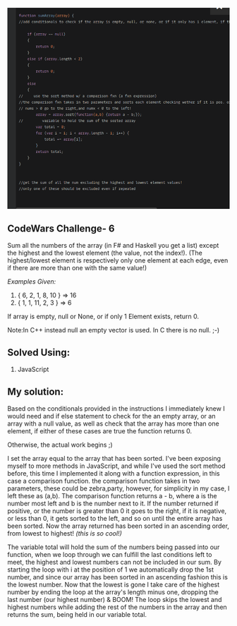 ![(-\:/-)Sum without highest and lowest number(-\:/-)](sum_without_highest_lowest.png)

## CodeWars Challenge- 6

Sum all the numbers of the array (in F# and Haskell you get a list) except the highest and the lowest element (the value, not the index!).
(The highest/lowest element is respectively only one element at each edge, even if there are more than one with the same value!)


*Examples Given:*

1. { 6, 2, 1, 8, 10 } => 16
2. { 1, 1, 11, 2, 3 } => 6

If array is empty, null or None, or if only 1 Element exists, return 0.

Note:In C++ instead null an empty vector is used. In C there is no null. ;-)

## Solved Using:

1. JavaScript

## My solution:

Based on the conditionals provided in the instructions I immediately knew I would need and if else statement to check for the an empty array, or an array with a null value, as well as check that the array has more than one element, if either of these cases are true the function returns 0.

Otherwise, the actual work begins ;)

I set the array equal to the array that has been sorted.
I've been exposing myself to more methods in JavaScript, and while I've used the sort method before, this time I implemented it along with a function expression, in this case a comparison function. the comparison function takes in two parameters, these could be zebra,party, however, for simplicity in my case, I left these as (a,b). The comparison function returns a - b, where a is the number most left and b is the number next to it. If the number returned if positive, or the number is greater than 0 it goes to the right, if it is negative, or less than 0, it gets sorted to the left, and so on until the entire array has been sorted.  Now the array returned has been sorted in an ascending order, from lowest to highest! *(this is so cool!)*

The variable total will hold the sum of the numbers being passed into our function, when we loop through we can fulfill the last conditions left to meet, the highest and lowest numbers can not be included in our sum. By starting the loop with i at the position of 1 we automatically drop the 1st number, and since our array has been sorted in an ascending fashion this is the lowest number. Now that the lowest is gone I take care of the highest number by ending the loop at the array's length minus one, dropping the last number (our highest number) & BOOM! The loop skips the lowest and highest numbers while adding the rest of the numbers in the array and then returns the sum, being held in our variable total.

